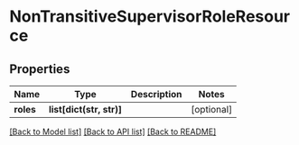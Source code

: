# NonTransitiveSupervisorRoleResource

## Properties
Name | Type | Description | Notes
------------ | ------------- | ------------- | -------------
**roles** | **list[dict(str, str)]** |  | [optional] 

[[Back to Model list]](../README.md#documentation-for-models) [[Back to API list]](../README.md#documentation-for-api-endpoints) [[Back to README]](../README.md)


